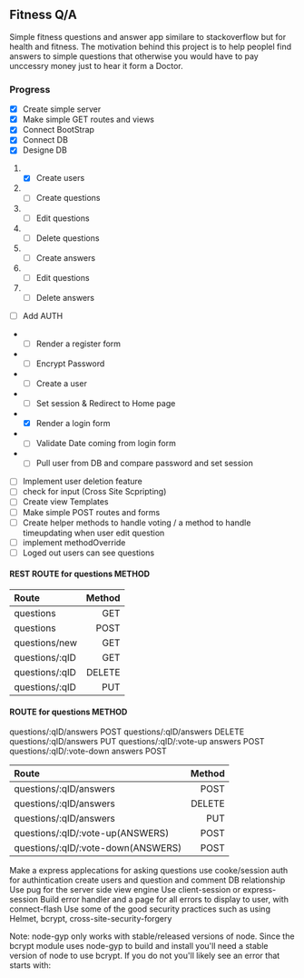 ## Fitness Q/A
Simple fitness questions and answer app similare to stackoverflow but for health and fitness.
The motivation behind this project is to help peoplel find answers to simple questions that otherwise you would have to pay 
unccessry money just to hear it form a Doctor.


### Progress
* [X] Create simple server
* [X] Make simple GET routes and views
* [X] Connect BootStrap  
* [X] Connect DB
* [X] Designe DB
1. * [X] Create users
2. * [ ] Create questions
3. * [ ] Edit questions
4. * [ ] Delete questions
5. * [ ] Create answers
6. * [ ] Edit questions
7. * [ ] Delete answers
* [ ] Add AUTH
- * [ ] Render a register form
- * [ ] Encrypt Password
- * [ ] Create a user
- * [ ] Set session & Redirect to Home page 
- * [X] Render a login form
- * [ ] Validate Date coming from login form
- * [ ] Pull user from DB and compare password and set session
* [ ] Implement user deletion feature
* [ ] check for input (Cross Site Scpripting)
* [ ] Create view Templates
* [ ] Make simple POST routes and forms
* [ ] Create helper methods to handle voting / a method to handle timeupdating when user edit question
* [ ] implement methodOverride
* [ ] Loged out users can see questions

#### REST ROUTE for questions METHOD

|Route          |Method  |
|:--            | --:    |
|questions      | GET    |
|questions      | POST   |
|questions/new  | GET    |
|questions/:qID | GET    |
|questions/:qID | DELETE |
|questions/:qID | PUT    |

#### ROUTE for questions METHOD

questions/:qID/answers POST
questions/:qID/answers DELETE
questions/:qID/answers PUT
questions/:qID/:vote-up answers POST
questions/:qID/:vote-down answers POST


|Route                             |Method |
|:--                               | --:   |
|questions/:qID/answers            | POST  |
|questions/:qID/answers            | DELETE|
|questions/:qID/answers            | PUT   |
|questions/:qID/:vote-up(ANSWERS)  | POST  |
|questions/:qID/:vote-down(ANSWERS)| POST  |

<!-- just Some ideas -->

Make a express applecations for asking questions
use cooke/session auth for authintication
create users and question and comment DB relationship
Use pug for the server side view engine
Use client-session or express-session
Build error handler and a page for all errors to display to user, with connect-flash
Use some of the good security practices such as using Helmet, bcrypt, cross-site-security-forgery

Note: node-gyp only works with stable/released versions of node. Since the bcrypt module uses node-gyp to build and install you'll need a stable version of node to use bcrypt. If you do not you'll likely see an error that starts with:
